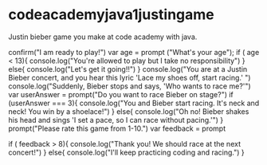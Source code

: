 # codeacademyjava1justingame
Justin bieber game you make at code academy with java. 

confirm("I am ready to play!")
var age = prompt ("What's your age");
if ( age < 13){
    console.log("You're allowed to play but I take no responsibility")
}
else{
    console.log("Let's get it going!!")
}
console.log("You are at a Justin Bieber concert, and you hear this lyric 'Lace my shoes off, start racing.' ")
console.log("Suddenly, Bieber stops and says, 'Who wants to race me?'")
var userAnswer = prompt("Do you want to race Bieber on stage?")
if (userAnswer === 3){
    console.log("You and Bieber start racing. It's neck and neck! You win by a shoelace!")
}
else{
    console.log("Oh no! Bieber shakes his head and sings 'I set a pace, so I can race without pacing.'")
}
prompt("Please rate this game from 1-10.")
var feedback = prompt

if ( feedback > 8){
    console.log("Thank you! We should race at the next concert!")
}
else{
    console.log("I'll keep practicing coding and racing.")
}
